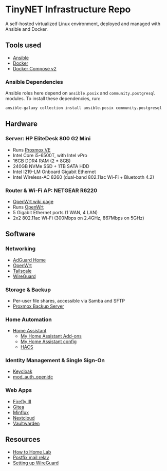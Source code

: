 # TinyNET Infrastructure Repo

A self-hosted virtualized Linux environment, deployed and managed with Ansible and Docker.

## Tools used

- [Ansible](https://docs.ansible.com/ansible/latest/index.html)
- [Docker](https://docs.docker.com/engine/)
- [Docker Compose v2](https://docs.docker.com/compose/)

### Ansible Dependencies

Ansible roles here depend on `ansible.posix` and `community.postgresql` modules. To install these dependencies, run:

```bash
ansible-galaxy collection install ansible.posix community.postgresql
```

## Hardware

### Server: HP EliteDesk 800 G2 Mini

- Runs [Proxmox VE](https://www.proxmox.com/en/proxmox-ve)
- Intel Core i5-6500T, with Intel vPro
- 16GB DDR4 RAM (2 * 8GB)
- 240GB NVMe SSD + 1TB SATA HDD
- Intel I219-LM Onboard Gigabit Ethernet
- Intel Wireless-AC 8260 (dual-band 802.11ac Wi-Fi + Bluetooth 4.2)

### Router & Wi-Fi AP: NETGEAR R6220

- [OpenWrt wiki page](https://openwrt.org/toh/netgear/r6220)
- Runs [OpenWrt](https://openwrt.org)
- 5 Gigabit Ethernet ports (1 WAN, 4 LAN)
- 2x2 802.11ac Wi-Fi (300Mbps on 2.4GHz, 867Mbps on 5GHz)

## Software

### Networking

- [AdGuard Home](https://github.com/AdguardTeam/AdGuardHome)
- [OpenWrt](https://openwrt.org/)
- [Tailscale](https://tailscale.com/)
- [WireGuard](https://www.wireguard.com/)

### Storage & Backup

- Per-user file shares, accessible via Samba and SFTP
- [Proxmox Backup Server](https://pbs.proxmox.com/docs/)

### Home Automation

- [Home Assistant](https://www.home-assistant.io)
  - [My Home Assistant Add-ons](https://github.com/chrisx8/home-assistant-addons)
  - [My Home Assistant config](https://github.com/chrisx8/home-assistant-config)
  - [HACS](https://hacs.xyz)

### Identity Management & Single Sign-On

- [Keycloak](https://www.keycloak.org/)
- [mod_auth_openidc](https://github.com/zmartzone/mod_auth_openidc)

### Web Apps

- [Firefly III](https://www.firefly-iii.org/)
- [Gitea](https://gitea.io/)
- [Minflux](https://miniflux.app/)
- [Nextcloud](https://nextcloud.com/)
- [Vaultwarden](https://github.com/dani-garcia/vaultwarden)

## Resources

- [How to Home Lab](https://www.dlford.io/tag/how-to-home-lab-series/)
- [Postfix mail relay](https://www.howtoforge.com/tutorial/configure-postfix-to-use-gmail-as-a-mail-relay/)
- [Setting up WireGuard](https://linuxize.com/post/how-to-set-up-wireguard-vpn-on-ubuntu-20-04/)
